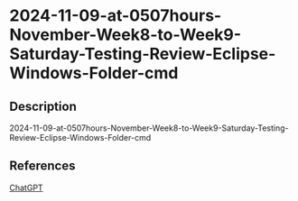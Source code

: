 # 2024-11-09-at-0507hours-November-Week8-to-Week9-Saturday-Testing-Review-Eclipse-Windows-Folder-cmd

## Description

2024-11-09-at-0507hours-November-Week8-to-Week9-Saturday-Testing-Review-Eclipse-Windows-Folder-cmd

## References

[ChatGPT](https://chatgpt.com/)
